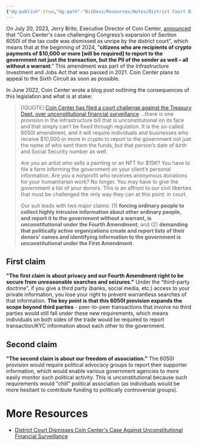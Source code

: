 ```yaml
---
{"dg-publish":true,"dg-path":"BitDevs/Resources/Notes/District Court Dismisses Coin Center's Case Against Unconstitutional Financial Surveillance.md","permalink":"/bit-devs/resources/notes/district-court-dismisses-coin-center-s-case-against-unconstitutional-financial-surveillance/","title":"District Court Dismisses Coin Center's Case Against Unconstitutional Financial Surveillance","tags":["politics","regulation","bitcoin","surveillance"],"noteIcon":"3","created":"2023-07-30T15:36:03.502-10:00","updated":"2023-07-31T15:03:16.611-10:00"}
---
```




On July 20, 2023, Jerry Brito, Executive Director of Coin Center, [announced](https://nitter.at/jerrybrito/status/1682073500184461321) that "Coin Center's case challenging Congress’s expansion of Section 6050I of the tax code was dismissed as unripe by the district court", which means that at the beginning of 2024, "**citizens who are recipients of crypto payments of $10,000 or more [will be required] to report to the government not just the transaction, but the PII of the sender as well – all without a warrant**." This amendment was part of the Infrastructure Investment and Jobs Act that was passed in 2021. Coin Center plans to appeal to the Sixth Circuit as soon as possible.

In June 2022, Coin Center wrote a blog post outlining the consequences of this legislation and what is at stake:

> [!QUOTE] [Coin Center has filed a court challenge against the Treasury Dept. over unconstitutional financial surveillance](https://www.coincenter.org/coin-center-has-filed-a-court-challenge-against-the-treasury-dept-over-unconstitutional-financial-surveillance/)
> ...there is one provision in the infrastructure bill that is unconstitutional on its face and that simply can’t be fixed through regulation. It is the so-called 6050I amendment, and it will require individuals and businesses who receive $10,000 or more in crypto to report to the government not just the name of who sent them the funds, but that person’s date of birth and Social Security number as well.
> 
> Are you an artist who sells a painting or an NFT for $15K? You have to file a form informing the government on your client’s personal information. Are you a nonprofit who receives anonymous donations for your humanitarian work? No longer. You may have to give the government a list of your donors. This is an affront to our civil liberties that must be challenged the only way they can at this point: in court.
> 
> Our suit leads with two major claims: (1) **forcing ordinary people to collect highly intrusive information about other ordinary people, and report it to the government without a warrant, is unconstitutional under the Fourth Amendment**; and (2) **demanding that politically active organizations create and report lists of their donors’ names and identifying information to the government is unconstitutional under the First Amendment**. 

## First claim

**"The first claim is about privacy and our Fourth Amendment right to be secure from unreasonable searches and seizures."** Under the “third-party doctrine”, if you give a third party (banks, social media, etc.) access to your private information, you lose your right to prevent warrantless searches of that information. **The key point is that this 6050I provision expands the scope beyond third parties** - peer-to-peer transactions that involve no third parties would still fall under these new requirements, which means individuals on both sides of the trade would be required to report transaction/KYC information about each other to the government. 

## Second claim

**"The second claim is about our freedom of association."** The 6050I provision would require political advocacy groups to report their supporter information, which would enable various government agencies to more easily monitor such political activity. This is unconstitutional because such requirements would "chill" political association (as individuals would be more hesitant to contribute funding to politically controversial groups).

# More Resources
- [District Court Dismisses Coin Center's Case Against Unconstitutional Financial Surveillance](https://www.nobsbitcoin.com/coin-centers-case-against-unconstitutional-financial-surveillance-dismissed-in-district-court/)